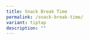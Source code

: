```yaml
---
title: Snack Break Time
permalink: /snack-break-time/
variant: tiptap
description: ""
---
```

<p></p>